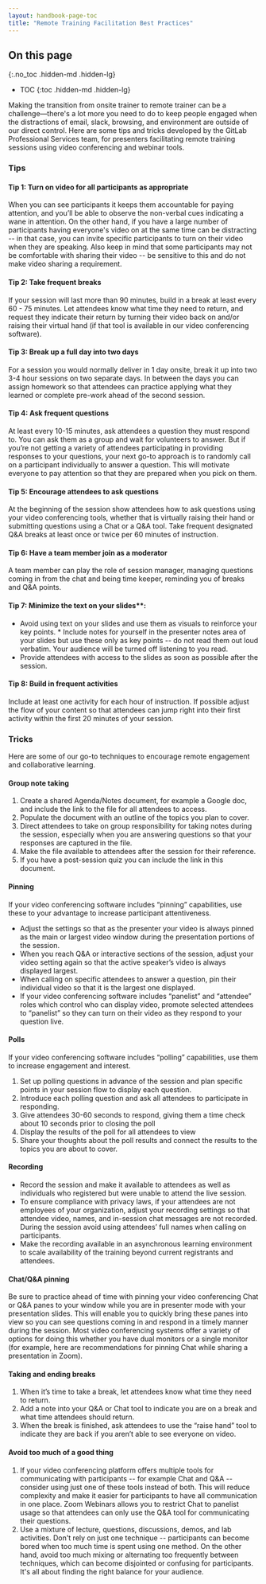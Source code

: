```yaml
---
layout: handbook-page-toc
title: "Remote Training Facilitation Best Practices"
---
```


## On this page
{:.no_toc .hidden-md .hidden-lg}

- TOC
{:toc .hidden-md .hidden-lg}

Making the transition from onsite trainer to remote trainer can be a challenge—there's a lot more you need to do to keep people engaged when the distractions of email, slack, browsing, and environment are outside of our direct control. Here are some tips and tricks developed by the GitLab Professional Services team, for presenters facilitating remote training sessions using video conferencing and webinar tools.

### Tips

#### Tip 1: Turn on video for all participants as appropriate

When you can see participants it keeps them accountable for paying attention, and you’ll be able to observe the non-verbal cues indicating a wane in attention. On the other hand, if you have a large number of participants having everyone's video on at the same time can be distracting -- in that case, you can invite specific participants to turn on their video when they are speaking. Also keep in mind that some participants may not be comfortable with sharing their video -- be sensitive to this and do not make video sharing a requirement.


#### Tip 2: Take frequent breaks

If your session will last more than 90 minutes, build in a break at least every 60 - 75 minutes. Let attendees know what time they need to return, and request they indicate their return by turning their video back on and/or raising their virtual hand (if that tool is available in our video conferencing software).

#### Tip 3: Break up a full day into two days

For a session you would normally deliver in 1 day onsite, break it up into two 3-4 hour sessions on two separate days. In between the days you can assign homework so that attendees can practice applying what they learned or complete pre-work ahead of the second session.

#### Tip 4: Ask frequent questions

At least every 10-15 minutes, ask attendees a question they must respond to. You can ask them as a group and wait for volunteers to answer. But if you’re not getting a variety of attendees participating in providing responses to your questions, your next go-to approach is to randomly call on a participant individually to answer a question. This will motivate everyone to pay attention so that they are prepared when you pick on them.

#### Tip 5: Encourage attendees to ask questions

At the beginning of the session show attendees how to ask questions using your video conferencing tools, whether that is virtually raising their hand or submitting questions using a Chat or a Q&A tool. Take frequent designated Q&A breaks at least once or twice per 60 minutes of instruction.

#### Tip 6: Have a team member join as a moderator

A team member can play the role of session manager, managing questions coming in from the chat and being time keeper, reminding you of breaks and Q&A points.

#### Tip 7: Minimize the text on your slides**:

* Avoid using text on your slides and use them as visuals to reinforce your key points.     * Include notes for yourself in the presenter notes area of your slides but use these only as key points -- do not read them out loud verbatim. Your audience will be turned off listening to you read.
* Provide attendees with access to the slides as soon as possible after the session.

#### Tip 8: Build in frequent activities

Include at least one activity for each hour of instruction. If possible adjust the flow of your content so that attendees can jump right into their first activity within the first 20 minutes of your session.

### Tricks

Here are some of our go-to techniques to encourage remote engagement and collaborative learning.

#### Group note taking

1. Create a shared Agenda/Notes document, for example a Google doc, and include the link to the file for all attendees to access.
1. Populate the document with an outline of the topics you plan to cover.
1. Direct attendees to take on group responsibility for taking notes during the session, especially when you are answering questions so that your responses are captured in the file.
1. Make the file available to attendees after the session for their reference.
1. If you have a post-session quiz you can include the link in this document.

#### Pinning

If your video conferencing software includes “pinning” capabilities, use these to your advantage to increase participant attentiveness.

* Adjust the settings so that as the presenter your video is always pinned as the main or largest video window during the presentation portions of the session.
* When you reach Q&A or interactive sections of the session, adjust your video setting again so that the active speaker’s video is always displayed largest.
* When calling on specific attendees to answer a question, pin their individual video so that it is the largest one displayed.
* If your video conferencing software includes “panelist” and “attendee” roles which control who can display video, promote selected attendees to “panelist” so they can turn on their video as they respond to your question live.

#### Polls

If your video conferencing software includes “polling” capabilities, use them to increase engagement and interest.

1. Set up polling questions in advance of the session and plan specific points in your session flow to display each question.
1. Introduce each polling question and ask all attendees to participate in responding.
1. Give attendees 30-60 seconds to respond, giving them a time check about 10 seconds prior to closing the poll
1. Display the results of the poll for all attendees to view
1. Share your thoughts about the poll results and connect the results to the topics you are about to cover.

#### Recording

* Record the session and make it available to attendees as well as individuals who registered but were unable to attend the live session.
* To ensure compliance with privacy laws, if your attendees are not employees of your organization, adjust your recording settings so that attendee video, names, and in-session chat messages are not recorded. During the session avoid using attendees’ full names when calling on participants.
* Make the recording available in an asynchronous learning environment to scale availability of the training beyond current registrants and attendees.

#### Chat/Q&A pinning

Be sure to practice ahead of time with pinning your video conferencing Chat or Q&A panes to your window while you are in presenter mode with your presentation slides. This will enable you to quickly bring these panes into view so you can see questions coming in and respond in a timely manner during the session. Most video conferencing systems offer a variety of options for doing this whether you have dual monitors or a single monitor (for example, here are recommendations for pinning Chat while sharing a presentation in Zoom).

#### Taking and ending breaks

1. When it’s time to take a break, let attendees know what time they need to return.
1. Add a note into your Q&A or Chat tool to indicate you are on a break and what time attendees should return.
1. When the break is finished, ask attendees to use the “raise hand” tool to indicate they are back if you aren’t able to see everyone on video.

#### Avoid too much of a good thing

1.  If your video conferencing platform offers multiple tools for communicating with participants -- for example Chat and Q&A -- consider using just one of these tools instead of both. This will reduce complexity and make it easier for participants to have all communication in one place. Zoom Webinars allows you to restrict Chat to panelist usage so that attendees can only use the Q&A tool for communicating their questions.
1. Use a mixture of lecture, questions, discussions, demos, and lab activities. Don't rely on just one technique -- participants can become bored when too much time is spent using one method. On the other hand, avoid too much mixing or alternating too frequently between techniques, which can become disjointed or confusing for participants. It's all about finding the right balance for your audience.

